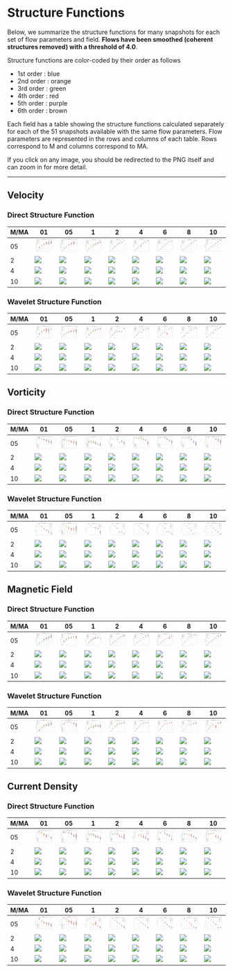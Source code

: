 # Structure Functions

Below, we summarize the structure functions for many snapshots for each set of flow parameters and field.
**Flows have been smoothed (coherent structures removed) with a threshold of 4.0**.

Structure functions are color-coded by their order as follows

  * 1st order : blue
  * 2nd order : orange
  * 3rd order : green
  * 4th order : red
  * 5th order : purple
  * 6th order : brown

Each field has a table showing the structure functions calculated separately for each of the 51 snapshots available with the same flow parameters.
Flow parameters are represented in the rows and columns of each table.
Rows correspond to M and columns correspond to MA.

If you click on any image, you should be redirected to the PNG itself and can zoom in for more detail.

---

## Velocity

### Direct Structure Function

|M/MA| 01 | 05 | 1 | 2 | 4 | 6 | 8 | 10 |
|----|----|----|---|---|---|---|---|----|
| 05 |<img src="M05MA01/w4t-plot-structure-function-ansatz-violin-016_M05MA01_avrg_vel_dsf_denoise-04d00-smooth.png">|<img src="M05MA05/w4t-plot-structure-function-ansatz-violin-016_M05MA05_avrg_vel_dsf_denoise-04d00-smooth.png">|<img src="M05MA1/w4t-plot-structure-function-ansatz-violin-016_M05MA1_avrg_vel_dsf_denoise-04d00-smooth.png">|<img src="M05MA2/w4t-plot-structure-function-ansatz-violin-016_M05MA2_avrg_vel_dsf_denoise-04d00-smooth.png">|<img src="M05MA4/w4t-plot-structure-function-ansatz-violin-016_M05MA4_avrg_vel_dsf_denoise-04d00-smooth.png">|<img src="M05MA6/w4t-plot-structure-function-ansatz-violin-016_M05MA6_avrg_vel_dsf_denoise-04d00-smooth.png">|<img src="M05MA8/w4t-plot-structure-function-ansatz-violin-016_M05MA8_avrg_vel_dsf_denoise-04d00-smooth.png">|<img src="M05MA10/w4t-plot-structure-function-ansatz-violin-016_M05MA10_avrg_vel_dsf_denoise-04d00-smooth.png">|
| 2  |<img src="M2MA01/w4t-plot-structure-function-ansatz-violin-016_M2MA01_avrg_vel_dsf_denoise-04d00-smooth.png">|<img src="M2MA05/w4t-plot-structure-function-ansatz-violin-016_M2MA05_avrg_vel_dsf_denoise-04d00-smooth.png">|<img src="M2MA1/w4t-plot-structure-function-ansatz-violin-016_M2MA1_avrg_vel_dsf_denoise-04d00-smooth.png">|<img src="M2MA2/w4t-plot-structure-function-ansatz-violin-016_M2MA2_avrg_vel_dsf_denoise-04d00-smooth.png">|<img src="M2MA4/w4t-plot-structure-function-ansatz-violin-016_M2MA4_avrg_vel_dsf_denoise-04d00-smooth.png">|<img src="M2MA6/w4t-plot-structure-function-ansatz-violin-016_M2MA6_avrg_vel_dsf_denoise-04d00-smooth.png">|<img src="M2MA8/w4t-plot-structure-function-ansatz-violin-016_M2MA8_avrg_vel_dsf_denoise-04d00-smooth.png">|<img src="M2MA10/w4t-plot-structure-function-ansatz-violin-016_M2MA10_avrg_vel_dsf_denoise-04d00-smooth.png">|
| 4  |<img src="M4MA01/w4t-plot-structure-function-ansatz-violin-016_M4MA01_avrg_vel_dsf_denoise-04d00-smooth.png">|<img src="M4MA05/w4t-plot-structure-function-ansatz-violin-016_M4MA05_avrg_vel_dsf_denoise-04d00-smooth.png">|<img src="M4MA1/w4t-plot-structure-function-ansatz-violin-016_M4MA1_avrg_vel_dsf_denoise-04d00-smooth.png">|<img src="M4MA2/w4t-plot-structure-function-ansatz-violin-016_M4MA2_avrg_vel_dsf_denoise-04d00-smooth.png">|<img src="M4MA4/w4t-plot-structure-function-ansatz-violin-016_M4MA4_avrg_vel_dsf_denoise-04d00-smooth.png">|<img src="M4MA6/w4t-plot-structure-function-ansatz-violin-016_M4MA6_avrg_vel_dsf_denoise-04d00-smooth.png">|<img src="M4MA8/w4t-plot-structure-function-ansatz-violin-016_M4MA8_avrg_vel_dsf_denoise-04d00-smooth.png">|<img src="M4MA10/w4t-plot-structure-function-ansatz-violin-016_M4MA10_avrg_vel_dsf_denoise-04d00-smooth.png">|
| 10 |<img src="M10MA01/w4t-plot-structure-function-ansatz-violin-016_M10MA01_avrg_vel_dsf_denoise-04d00-smooth.png">|<img src="M10MA05/w4t-plot-structure-function-ansatz-violin-016_M10MA05_avrg_vel_dsf_denoise-04d00-smooth.png">|<img src="M10MA1/w4t-plot-structure-function-ansatz-violin-016_M10MA1_avrg_vel_dsf_denoise-04d00-smooth.png">|<img src="M10MA2/w4t-plot-structure-function-ansatz-violin-016_M10MA2_avrg_vel_dsf_denoise-04d00-smooth.png">|<img src="M10MA4/w4t-plot-structure-function-ansatz-violin-016_M10MA4_avrg_vel_dsf_denoise-04d00-smooth.png">|<img src="M10MA6/w4t-plot-structure-function-ansatz-violin-016_M10MA6_avrg_vel_dsf_denoise-04d00-smooth.png">|<img src="M10MA8/w4t-plot-structure-function-ansatz-violin-016_M10MA8_avrg_vel_dsf_denoise-04d00-smooth.png">|<img src="M10MA10/w4t-plot-structure-function-ansatz-violin-016_M10MA10_avrg_vel_dsf_denoise-04d00-smooth.png">|

### Wavelet Structure Function

|M/MA| 01 | 05 | 1 | 2 | 4 | 6 | 8 | 10 |
|----|----|----|---|---|---|---|---|----|
| 05 |<img src="M05MA01/w4t-plot-structure-function-ansatz-violin-016_M05MA01_avrg_vel_wsf_denoise-04d00-smooth.png">|<img src="M05MA05/w4t-plot-structure-function-ansatz-violin-016_M05MA05_avrg_vel_wsf_denoise-04d00-smooth.png">|<img src="M05MA1/w4t-plot-structure-function-ansatz-violin-016_M05MA1_avrg_vel_wsf_denoise-04d00-smooth.png">|<img src="M05MA2/w4t-plot-structure-function-ansatz-violin-016_M05MA2_avrg_vel_wsf_denoise-04d00-smooth.png">|<img src="M05MA4/w4t-plot-structure-function-ansatz-violin-016_M05MA4_avrg_vel_wsf_denoise-04d00-smooth.png">|<img src="M05MA6/w4t-plot-structure-function-ansatz-violin-016_M05MA6_avrg_vel_wsf_denoise-04d00-smooth.png">|<img src="M05MA8/w4t-plot-structure-function-ansatz-violin-016_M05MA8_avrg_vel_wsf_denoise-04d00-smooth.png">|<img src="M05MA10/w4t-plot-structure-function-ansatz-violin-016_M05MA10_avrg_vel_wsf_denoise-04d00-smooth.png">|
| 2  |<img src="M2MA01/w4t-plot-structure-function-ansatz-violin-016_M2MA01_avrg_vel_wsf_denoise-04d00-smooth.png">|<img src="M2MA05/w4t-plot-structure-function-ansatz-violin-016_M2MA05_avrg_vel_wsf_denoise-04d00-smooth.png">|<img src="M2MA1/w4t-plot-structure-function-ansatz-violin-016_M2MA1_avrg_vel_wsf_denoise-04d00-smooth.png">|<img src="M2MA2/w4t-plot-structure-function-ansatz-violin-016_M2MA2_avrg_vel_wsf_denoise-04d00-smooth.png">|<img src="M2MA4/w4t-plot-structure-function-ansatz-violin-016_M2MA4_avrg_vel_wsf_denoise-04d00-smooth.png">|<img src="M2MA6/w4t-plot-structure-function-ansatz-violin-016_M2MA6_avrg_vel_wsf_denoise-04d00-smooth.png">|<img src="M2MA8/w4t-plot-structure-function-ansatz-violin-016_M2MA8_avrg_vel_wsf_denoise-04d00-smooth.png">|<img src="M2MA10/w4t-plot-structure-function-ansatz-violin-016_M2MA10_avrg_vel_wsf_denoise-04d00-smooth.png">|
| 4  |<img src="M4MA01/w4t-plot-structure-function-ansatz-violin-016_M4MA01_avrg_vel_wsf_denoise-04d00-smooth.png">|<img src="M4MA05/w4t-plot-structure-function-ansatz-violin-016_M4MA05_avrg_vel_wsf_denoise-04d00-smooth.png">|<img src="M4MA1/w4t-plot-structure-function-ansatz-violin-016_M4MA1_avrg_vel_wsf_denoise-04d00-smooth.png">|<img src="M4MA2/w4t-plot-structure-function-ansatz-violin-016_M4MA2_avrg_vel_wsf_denoise-04d00-smooth.png">|<img src="M4MA4/w4t-plot-structure-function-ansatz-violin-016_M4MA4_avrg_vel_wsf_denoise-04d00-smooth.png">|<img src="M4MA6/w4t-plot-structure-function-ansatz-violin-016_M4MA6_avrg_vel_wsf_denoise-04d00-smooth.png">|<img src="M4MA8/w4t-plot-structure-function-ansatz-violin-016_M4MA8_avrg_vel_wsf_denoise-04d00-smooth.png">|<img src="M4MA10/w4t-plot-structure-function-ansatz-violin-016_M4MA10_avrg_vel_wsf_denoise-04d00-smooth.png">|
| 10 |<img src="M10MA01/w4t-plot-structure-function-ansatz-violin-016_M10MA01_avrg_vel_wsf_denoise-04d00-smooth.png">|<img src="M10MA05/w4t-plot-structure-function-ansatz-violin-016_M10MA05_avrg_vel_wsf_denoise-04d00-smooth.png">|<img src="M10MA1/w4t-plot-structure-function-ansatz-violin-016_M10MA1_avrg_vel_wsf_denoise-04d00-smooth.png">|<img src="M10MA2/w4t-plot-structure-function-ansatz-violin-016_M10MA2_avrg_vel_wsf_denoise-04d00-smooth.png">|<img src="M10MA4/w4t-plot-structure-function-ansatz-violin-016_M10MA4_avrg_vel_wsf_denoise-04d00-smooth.png">|<img src="M10MA6/w4t-plot-structure-function-ansatz-violin-016_M10MA6_avrg_vel_wsf_denoise-04d00-smooth.png">|<img src="M10MA8/w4t-plot-structure-function-ansatz-violin-016_M10MA8_avrg_vel_wsf_denoise-04d00-smooth.png">|<img src="M10MA10/w4t-plot-structure-function-ansatz-violin-016_M10MA10_avrg_vel_wsf_denoise-04d00-smooth.png">|

## Vorticity

### Direct Structure Function

|M/MA| 01 | 05 | 1 | 2 | 4 | 6 | 8 | 10 |
|----|----|----|---|---|---|---|---|----|
| 05 |<img src="M05MA01/w4t-plot-structure-function-ansatz-violin-016_M05MA01_avrg_vort_dsf_denoise-04d00-smooth.png">|<img src="M05MA05/w4t-plot-structure-function-ansatz-violin-016_M05MA05_avrg_vort_dsf_denoise-04d00-smooth.png">|<img src="M05MA1/w4t-plot-structure-function-ansatz-violin-016_M05MA1_avrg_vort_dsf_denoise-04d00-smooth.png">|<img src="M05MA2/w4t-plot-structure-function-ansatz-violin-016_M05MA2_avrg_vort_dsf_denoise-04d00-smooth.png">|<img src="M05MA4/w4t-plot-structure-function-ansatz-violin-016_M05MA4_avrg_vort_dsf_denoise-04d00-smooth.png">|<img src="M05MA6/w4t-plot-structure-function-ansatz-violin-016_M05MA6_avrg_vort_dsf_denoise-04d00-smooth.png">|<img src="M05MA8/w4t-plot-structure-function-ansatz-violin-016_M05MA8_avrg_vort_dsf_denoise-04d00-smooth.png">|<img src="M05MA10/w4t-plot-structure-function-ansatz-violin-016_M05MA10_avrg_vort_dsf_denoise-04d00-smooth.png">|
| 2  |<img src="M2MA01/w4t-plot-structure-function-ansatz-violin-016_M2MA01_avrg_vort_dsf_denoise-04d00-smooth.png">|<img src="M2MA05/w4t-plot-structure-function-ansatz-violin-016_M2MA05_avrg_vort_dsf_denoise-04d00-smooth.png">|<img src="M2MA1/w4t-plot-structure-function-ansatz-violin-016_M2MA1_avrg_vort_dsf_denoise-04d00-smooth.png">|<img src="M2MA2/w4t-plot-structure-function-ansatz-violin-016_M2MA2_avrg_vort_dsf_denoise-04d00-smooth.png">|<img src="M2MA4/w4t-plot-structure-function-ansatz-violin-016_M2MA4_avrg_vort_dsf_denoise-04d00-smooth.png">|<img src="M2MA6/w4t-plot-structure-function-ansatz-violin-016_M2MA6_avrg_vort_dsf_denoise-04d00-smooth.png">|<img src="M2MA8/w4t-plot-structure-function-ansatz-violin-016_M2MA8_avrg_vort_dsf_denoise-04d00-smooth.png">|<img src="M2MA10/w4t-plot-structure-function-ansatz-violin-016_M2MA10_avrg_vort_dsf_denoise-04d00-smooth.png">|
| 4  |<img src="M4MA01/w4t-plot-structure-function-ansatz-violin-016_M4MA01_avrg_vort_dsf_denoise-04d00-smooth.png">|<img src="M4MA05/w4t-plot-structure-function-ansatz-violin-016_M4MA05_avrg_vort_dsf_denoise-04d00-smooth.png">|<img src="M4MA1/w4t-plot-structure-function-ansatz-violin-016_M4MA1_avrg_vort_dsf_denoise-04d00-smooth.png">|<img src="M4MA2/w4t-plot-structure-function-ansatz-violin-016_M4MA2_avrg_vort_dsf_denoise-04d00-smooth.png">|<img src="M4MA4/w4t-plot-structure-function-ansatz-violin-016_M4MA4_avrg_vort_dsf_denoise-04d00-smooth.png">|<img src="M4MA6/w4t-plot-structure-function-ansatz-violin-016_M4MA6_avrg_vort_dsf_denoise-04d00-smooth.png">|<img src="M4MA8/w4t-plot-structure-function-ansatz-violin-016_M4MA8_avrg_vort_dsf_denoise-04d00-smooth.png">|<img src="M4MA10/w4t-plot-structure-function-ansatz-violin-016_M4MA10_avrg_vort_dsf_denoise-04d00-smooth.png">|
| 10 |<img src="M10MA01/w4t-plot-structure-function-ansatz-violin-016_M10MA01_avrg_vort_dsf_denoise-04d00-smooth.png">|<img src="M10MA05/w4t-plot-structure-function-ansatz-violin-016_M10MA05_avrg_vort_dsf_denoise-04d00-smooth.png">|<img src="M10MA1/w4t-plot-structure-function-ansatz-violin-016_M10MA1_avrg_vort_dsf_denoise-04d00-smooth.png">|<img src="M10MA2/w4t-plot-structure-function-ansatz-violin-016_M10MA2_avrg_vort_dsf_denoise-04d00-smooth.png">|<img src="M10MA4/w4t-plot-structure-function-ansatz-violin-016_M10MA4_avrg_vort_dsf_denoise-04d00-smooth.png">|<img src="M10MA6/w4t-plot-structure-function-ansatz-violin-016_M10MA6_avrg_vort_dsf_denoise-04d00-smooth.png">|<img src="M10MA8/w4t-plot-structure-function-ansatz-violin-016_M10MA8_avrg_vort_dsf_denoise-04d00-smooth.png">|<img src="M10MA10/w4t-plot-structure-function-ansatz-violin-016_M10MA10_avrg_vort_dsf_denoise-04d00-smooth.png">|

### Wavelet Structure Function

|M/MA| 01 | 05 | 1 | 2 | 4 | 6 | 8 | 10 |
|----|----|----|---|---|---|---|---|----|
| 05 |<img src="M05MA01/w4t-plot-structure-function-ansatz-violin-016_M05MA01_avrg_vort_wsf_denoise-04d00-smooth.png">|<img src="M05MA05/w4t-plot-structure-function-ansatz-violin-016_M05MA05_avrg_vort_wsf_denoise-04d00-smooth.png">|<img src="M05MA1/w4t-plot-structure-function-ansatz-violin-016_M05MA1_avrg_vort_wsf_denoise-04d00-smooth.png">|<img src="M05MA2/w4t-plot-structure-function-ansatz-violin-016_M05MA2_avrg_vort_wsf_denoise-04d00-smooth.png">|<img src="M05MA4/w4t-plot-structure-function-ansatz-violin-016_M05MA4_avrg_vort_wsf_denoise-04d00-smooth.png">|<img src="M05MA6/w4t-plot-structure-function-ansatz-violin-016_M05MA6_avrg_vort_wsf_denoise-04d00-smooth.png">|<img src="M05MA8/w4t-plot-structure-function-ansatz-violin-016_M05MA8_avrg_vort_wsf_denoise-04d00-smooth.png">|<img src="M05MA10/w4t-plot-structure-function-ansatz-violin-016_M05MA10_avrg_vort_wsf_denoise-04d00-smooth.png">|
| 2  |<img src="M2MA01/w4t-plot-structure-function-ansatz-violin-016_M2MA01_avrg_vort_wsf_denoise-04d00-smooth.png">|<img src="M2MA05/w4t-plot-structure-function-ansatz-violin-016_M2MA05_avrg_vort_wsf_denoise-04d00-smooth.png">|<img src="M2MA1/w4t-plot-structure-function-ansatz-violin-016_M2MA1_avrg_vort_wsf_denoise-04d00-smooth.png">|<img src="M2MA2/w4t-plot-structure-function-ansatz-violin-016_M2MA2_avrg_vort_wsf_denoise-04d00-smooth.png">|<img src="M2MA4/w4t-plot-structure-function-ansatz-violin-016_M2MA4_avrg_vort_wsf_denoise-04d00-smooth.png">|<img src="M2MA6/w4t-plot-structure-function-ansatz-violin-016_M2MA6_avrg_vort_wsf_denoise-04d00-smooth.png">|<img src="M2MA8/w4t-plot-structure-function-ansatz-violin-016_M2MA8_avrg_vort_wsf_denoise-04d00-smooth.png">|<img src="M2MA10/w4t-plot-structure-function-ansatz-violin-016_M2MA10_avrg_vort_wsf_denoise-04d00-smooth.png">|
| 4  |<img src="M4MA01/w4t-plot-structure-function-ansatz-violin-016_M4MA01_avrg_vort_wsf_denoise-04d00-smooth.png">|<img src="M4MA05/w4t-plot-structure-function-ansatz-violin-016_M4MA05_avrg_vort_wsf_denoise-04d00-smooth.png">|<img src="M4MA1/w4t-plot-structure-function-ansatz-violin-016_M4MA1_avrg_vort_wsf_denoise-04d00-smooth.png">|<img src="M4MA2/w4t-plot-structure-function-ansatz-violin-016_M4MA2_avrg_vort_wsf_denoise-04d00-smooth.png">|<img src="M4MA4/w4t-plot-structure-function-ansatz-violin-016_M4MA4_avrg_vort_wsf_denoise-04d00-smooth.png">|<img src="M4MA6/w4t-plot-structure-function-ansatz-violin-016_M4MA6_avrg_vort_wsf_denoise-04d00-smooth.png">|<img src="M4MA8/w4t-plot-structure-function-ansatz-violin-016_M4MA8_avrg_vort_wsf_denoise-04d00-smooth.png">|<img src="M4MA10/w4t-plot-structure-function-ansatz-violin-016_M4MA10_avrg_vort_wsf_denoise-04d00-smooth.png">|
| 10 |<img src="M10MA01/w4t-plot-structure-function-ansatz-violin-016_M10MA01_avrg_vort_wsf_denoise-04d00-smooth.png">|<img src="M10MA05/w4t-plot-structure-function-ansatz-violin-016_M10MA05_avrg_vort_wsf_denoise-04d00-smooth.png">|<img src="M10MA1/w4t-plot-structure-function-ansatz-violin-016_M10MA1_avrg_vort_wsf_denoise-04d00-smooth.png">|<img src="M10MA2/w4t-plot-structure-function-ansatz-violin-016_M10MA2_avrg_vort_wsf_denoise-04d00-smooth.png">|<img src="M10MA4/w4t-plot-structure-function-ansatz-violin-016_M10MA4_avrg_vort_wsf_denoise-04d00-smooth.png">|<img src="M10MA6/w4t-plot-structure-function-ansatz-violin-016_M10MA6_avrg_vort_wsf_denoise-04d00-smooth.png">|<img src="M10MA8/w4t-plot-structure-function-ansatz-violin-016_M10MA8_avrg_vort_wsf_denoise-04d00-smooth.png">|<img src="M10MA10/w4t-plot-structure-function-ansatz-violin-016_M10MA10_avrg_vort_wsf_denoise-04d00-smooth.png">|

## Magnetic Field

### Direct Structure Function

|M/MA| 01 | 05 | 1 | 2 | 4 | 6 | 8 | 10 |
|----|----|----|---|---|---|---|---|----|
| 05 |<img src="M05MA01/w4t-plot-structure-function-ansatz-violin-016_M05MA01_avrg_mag_dsf_denoise-04d00-smooth.png">|<img src="M05MA05/w4t-plot-structure-function-ansatz-violin-016_M05MA05_avrg_mag_dsf_denoise-04d00-smooth.png">|<img src="M05MA1/w4t-plot-structure-function-ansatz-violin-016_M05MA1_avrg_mag_dsf_denoise-04d00-smooth.png">|<img src="M05MA2/w4t-plot-structure-function-ansatz-violin-016_M05MA2_avrg_mag_dsf_denoise-04d00-smooth.png">|<img src="M05MA4/w4t-plot-structure-function-ansatz-violin-016_M05MA4_avrg_mag_dsf_denoise-04d00-smooth.png">|<img src="M05MA6/w4t-plot-structure-function-ansatz-violin-016_M05MA6_avrg_mag_dsf_denoise-04d00-smooth.png">|<img src="M05MA8/w4t-plot-structure-function-ansatz-violin-016_M05MA8_avrg_mag_dsf_denoise-04d00-smooth.png">|<img src="M05MA10/w4t-plot-structure-function-ansatz-violin-016_M05MA10_avrg_mag_dsf_denoise-04d00-smooth.png">|
| 2  |<img src="M2MA01/w4t-plot-structure-function-ansatz-violin-016_M2MA01_avrg_mag_dsf_denoise-04d00-smooth.png">|<img src="M2MA05/w4t-plot-structure-function-ansatz-violin-016_M2MA05_avrg_mag_dsf_denoise-04d00-smooth.png">|<img src="M2MA1/w4t-plot-structure-function-ansatz-violin-016_M2MA1_avrg_mag_dsf_denoise-04d00-smooth.png">|<img src="M2MA2/w4t-plot-structure-function-ansatz-violin-016_M2MA2_avrg_mag_dsf_denoise-04d00-smooth.png">|<img src="M2MA4/w4t-plot-structure-function-ansatz-violin-016_M2MA4_avrg_mag_dsf_denoise-04d00-smooth.png">|<img src="M2MA6/w4t-plot-structure-function-ansatz-violin-016_M2MA6_avrg_mag_dsf_denoise-04d00-smooth.png">|<img src="M2MA8/w4t-plot-structure-function-ansatz-violin-016_M2MA8_avrg_mag_dsf_denoise-04d00-smooth.png">|<img src="M2MA10/w4t-plot-structure-function-ansatz-violin-016_M2MA10_avrg_mag_dsf_denoise-04d00-smooth.png">|
| 4  |<img src="M4MA01/w4t-plot-structure-function-ansatz-violin-016_M4MA01_avrg_mag_dsf_denoise-04d00-smooth.png">|<img src="M4MA05/w4t-plot-structure-function-ansatz-violin-016_M4MA05_avrg_mag_dsf_denoise-04d00-smooth.png">|<img src="M4MA1/w4t-plot-structure-function-ansatz-violin-016_M4MA1_avrg_mag_dsf_denoise-04d00-smooth.png">|<img src="M4MA2/w4t-plot-structure-function-ansatz-violin-016_M4MA2_avrg_mag_dsf_denoise-04d00-smooth.png">|<img src="M4MA4/w4t-plot-structure-function-ansatz-violin-016_M4MA4_avrg_mag_dsf_denoise-04d00-smooth.png">|<img src="M4MA6/w4t-plot-structure-function-ansatz-violin-016_M4MA6_avrg_mag_dsf_denoise-04d00-smooth.png">|<img src="M4MA8/w4t-plot-structure-function-ansatz-violin-016_M4MA8_avrg_mag_dsf_denoise-04d00-smooth.png">|<img src="M4MA10/w4t-plot-structure-function-ansatz-violin-016_M4MA10_avrg_mag_dsf_denoise-04d00-smooth.png">|
| 10 |<img src="M10MA01/w4t-plot-structure-function-ansatz-violin-016_M10MA01_avrg_mag_dsf_denoise-04d00-smooth.png">|<img src="M10MA05/w4t-plot-structure-function-ansatz-violin-016_M10MA05_avrg_mag_dsf_denoise-04d00-smooth.png">|<img src="M10MA1/w4t-plot-structure-function-ansatz-violin-016_M10MA1_avrg_mag_dsf_denoise-04d00-smooth.png">|<img src="M10MA2/w4t-plot-structure-function-ansatz-violin-016_M10MA2_avrg_mag_dsf_denoise-04d00-smooth.png">|<img src="M10MA4/w4t-plot-structure-function-ansatz-violin-016_M10MA4_avrg_mag_dsf_denoise-04d00-smooth.png">|<img src="M10MA6/w4t-plot-structure-function-ansatz-violin-016_M10MA6_avrg_mag_dsf_denoise-04d00-smooth.png">|<img src="M10MA8/w4t-plot-structure-function-ansatz-violin-016_M10MA8_avrg_mag_dsf_denoise-04d00-smooth.png">|<img src="M10MA10/w4t-plot-structure-function-ansatz-violin-016_M10MA10_avrg_mag_dsf_denoise-04d00-smooth.png">|

### Wavelet Structure Function

|M/MA| 01 | 05 | 1 | 2 | 4 | 6 | 8 | 10 |
|----|----|----|---|---|---|---|---|----|
| 05 |<img src="M05MA01/w4t-plot-structure-function-ansatz-violin-016_M05MA01_avrg_mag_wsf_denoise-04d00-smooth.png">|<img src="M05MA05/w4t-plot-structure-function-ansatz-violin-016_M05MA05_avrg_mag_wsf_denoise-04d00-smooth.png">|<img src="M05MA1/w4t-plot-structure-function-ansatz-violin-016_M05MA1_avrg_mag_wsf_denoise-04d00-smooth.png">|<img src="M05MA2/w4t-plot-structure-function-ansatz-violin-016_M05MA2_avrg_mag_wsf_denoise-04d00-smooth.png">|<img src="M05MA4/w4t-plot-structure-function-ansatz-violin-016_M05MA4_avrg_mag_wsf_denoise-04d00-smooth.png">|<img src="M05MA6/w4t-plot-structure-function-ansatz-violin-016_M05MA6_avrg_mag_wsf_denoise-04d00-smooth.png">|<img src="M05MA8/w4t-plot-structure-function-ansatz-violin-016_M05MA8_avrg_mag_wsf_denoise-04d00-smooth.png">|<img src="M05MA10/w4t-plot-structure-function-ansatz-violin-016_M05MA10_avrg_mag_wsf_denoise-04d00-smooth.png">|
| 2  |<img src="M2MA01/w4t-plot-structure-function-ansatz-violin-016_M2MA01_avrg_mag_wsf_denoise-04d00-smooth.png">|<img src="M2MA05/w4t-plot-structure-function-ansatz-violin-016_M2MA05_avrg_mag_wsf_denoise-04d00-smooth.png">|<img src="M2MA1/w4t-plot-structure-function-ansatz-violin-016_M2MA1_avrg_mag_wsf_denoise-04d00-smooth.png">|<img src="M2MA2/w4t-plot-structure-function-ansatz-violin-016_M2MA2_avrg_mag_wsf_denoise-04d00-smooth.png">|<img src="M2MA4/w4t-plot-structure-function-ansatz-violin-016_M2MA4_avrg_mag_wsf_denoise-04d00-smooth.png">|<img src="M2MA6/w4t-plot-structure-function-ansatz-violin-016_M2MA6_avrg_mag_wsf_denoise-04d00-smooth.png">|<img src="M2MA8/w4t-plot-structure-function-ansatz-violin-016_M2MA8_avrg_mag_wsf_denoise-04d00-smooth.png">|<img src="M2MA10/w4t-plot-structure-function-ansatz-violin-016_M2MA10_avrg_mag_wsf_denoise-04d00-smooth.png">|
| 4  |<img src="M4MA01/w4t-plot-structure-function-ansatz-violin-016_M4MA01_avrg_mag_wsf_denoise-04d00-smooth.png">|<img src="M4MA05/w4t-plot-structure-function-ansatz-violin-016_M4MA05_avrg_mag_wsf_denoise-04d00-smooth.png">|<img src="M4MA1/w4t-plot-structure-function-ansatz-violin-016_M4MA1_avrg_mag_wsf_denoise-04d00-smooth.png">|<img src="M4MA2/w4t-plot-structure-function-ansatz-violin-016_M4MA2_avrg_mag_wsf_denoise-04d00-smooth.png">|<img src="M4MA4/w4t-plot-structure-function-ansatz-violin-016_M4MA4_avrg_mag_wsf_denoise-04d00-smooth.png">|<img src="M4MA6/w4t-plot-structure-function-ansatz-violin-016_M4MA6_avrg_mag_wsf_denoise-04d00-smooth.png">|<img src="M4MA8/w4t-plot-structure-function-ansatz-violin-016_M4MA8_avrg_mag_wsf_denoise-04d00-smooth.png">|<img src="M4MA10/w4t-plot-structure-function-ansatz-violin-016_M4MA10_avrg_mag_wsf_denoise-04d00-smooth.png">|
| 10 |<img src="M10MA01/w4t-plot-structure-function-ansatz-violin-016_M10MA01_avrg_mag_wsf_denoise-04d00-smooth.png">|<img src="M10MA05/w4t-plot-structure-function-ansatz-violin-016_M10MA05_avrg_mag_wsf_denoise-04d00-smooth.png">|<img src="M10MA1/w4t-plot-structure-function-ansatz-violin-016_M10MA1_avrg_mag_wsf_denoise-04d00-smooth.png">|<img src="M10MA2/w4t-plot-structure-function-ansatz-violin-016_M10MA2_avrg_mag_wsf_denoise-04d00-smooth.png">|<img src="M10MA4/w4t-plot-structure-function-ansatz-violin-016_M10MA4_avrg_mag_wsf_denoise-04d00-smooth.png">|<img src="M10MA6/w4t-plot-structure-function-ansatz-violin-016_M10MA6_avrg_mag_wsf_denoise-04d00-smooth.png">|<img src="M10MA8/w4t-plot-structure-function-ansatz-violin-016_M10MA8_avrg_mag_wsf_denoise-04d00-smooth.png">|<img src="M10MA10/w4t-plot-structure-function-ansatz-violin-016_M10MA10_avrg_mag_wsf_denoise-04d00-smooth.png">|

## Current Density

### Direct Structure Function

|M/MA| 01 | 05 | 1 | 2 | 4 | 6 | 8 | 10 |
|----|----|----|---|---|---|---|---|----|
| 05 |<img src="M05MA01/w4t-plot-structure-function-ansatz-violin-016_M05MA01_avrg_curr_dsf_denoise-04d00-smooth.png">|<img src="M05MA05/w4t-plot-structure-function-ansatz-violin-016_M05MA05_avrg_curr_dsf_denoise-04d00-smooth.png">|<img src="M05MA1/w4t-plot-structure-function-ansatz-violin-016_M05MA1_avrg_curr_dsf_denoise-04d00-smooth.png">|<img src="M05MA2/w4t-plot-structure-function-ansatz-violin-016_M05MA2_avrg_curr_dsf_denoise-04d00-smooth.png">|<img src="M05MA4/w4t-plot-structure-function-ansatz-violin-016_M05MA4_avrg_curr_dsf_denoise-04d00-smooth.png">|<img src="M05MA6/w4t-plot-structure-function-ansatz-violin-016_M05MA6_avrg_curr_dsf_denoise-04d00-smooth.png">|<img src="M05MA8/w4t-plot-structure-function-ansatz-violin-016_M05MA8_avrg_curr_dsf_denoise-04d00-smooth.png">|<img src="M05MA10/w4t-plot-structure-function-ansatz-violin-016_M05MA10_avrg_curr_dsf_denoise-04d00-smooth.png">|
| 2  |<img src="M2MA01/w4t-plot-structure-function-ansatz-violin-016_M2MA01_avrg_curr_dsf_denoise-04d00-smooth.png">|<img src="M2MA05/w4t-plot-structure-function-ansatz-violin-016_M2MA05_avrg_curr_dsf_denoise-04d00-smooth.png">|<img src="M2MA1/w4t-plot-structure-function-ansatz-violin-016_M2MA1_avrg_curr_dsf_denoise-04d00-smooth.png">|<img src="M2MA2/w4t-plot-structure-function-ansatz-violin-016_M2MA2_avrg_curr_dsf_denoise-04d00-smooth.png">|<img src="M2MA4/w4t-plot-structure-function-ansatz-violin-016_M2MA4_avrg_curr_dsf_denoise-04d00-smooth.png">|<img src="M2MA6/w4t-plot-structure-function-ansatz-violin-016_M2MA6_avrg_curr_dsf_denoise-04d00-smooth.png">|<img src="M2MA8/w4t-plot-structure-function-ansatz-violin-016_M2MA8_avrg_curr_dsf_denoise-04d00-smooth.png">|<img src="M2MA10/w4t-plot-structure-function-ansatz-violin-016_M2MA10_avrg_curr_dsf_denoise-04d00-smooth.png">|
| 4  |<img src="M4MA01/w4t-plot-structure-function-ansatz-violin-016_M4MA01_avrg_curr_dsf_denoise-04d00-smooth.png">|<img src="M4MA05/w4t-plot-structure-function-ansatz-violin-016_M4MA05_avrg_curr_dsf_denoise-04d00-smooth.png">|<img src="M4MA1/w4t-plot-structure-function-ansatz-violin-016_M4MA1_avrg_curr_dsf_denoise-04d00-smooth.png">|<img src="M4MA2/w4t-plot-structure-function-ansatz-violin-016_M4MA2_avrg_curr_dsf_denoise-04d00-smooth.png">|<img src="M4MA4/w4t-plot-structure-function-ansatz-violin-016_M4MA4_avrg_curr_dsf_denoise-04d00-smooth.png">|<img src="M4MA6/w4t-plot-structure-function-ansatz-violin-016_M4MA6_avrg_curr_dsf_denoise-04d00-smooth.png">|<img src="M4MA8/w4t-plot-structure-function-ansatz-violin-016_M4MA8_avrg_curr_dsf_denoise-04d00-smooth.png">|<img src="M4MA10/w4t-plot-structure-function-ansatz-violin-016_M4MA10_avrg_curr_dsf_denoise-04d00-smooth.png">|
| 10 |<img src="M10MA01/w4t-plot-structure-function-ansatz-violin-016_M10MA01_avrg_curr_dsf_denoise-04d00-smooth.png">|<img src="M10MA05/w4t-plot-structure-function-ansatz-violin-016_M10MA05_avrg_curr_dsf_denoise-04d00-smooth.png">|<img src="M10MA1/w4t-plot-structure-function-ansatz-violin-016_M10MA1_avrg_curr_dsf_denoise-04d00-smooth.png">|<img src="M10MA2/w4t-plot-structure-function-ansatz-violin-016_M10MA2_avrg_curr_dsf_denoise-04d00-smooth.png">|<img src="M10MA4/w4t-plot-structure-function-ansatz-violin-016_M10MA4_avrg_curr_dsf_denoise-04d00-smooth.png">|<img src="M10MA6/w4t-plot-structure-function-ansatz-violin-016_M10MA6_avrg_curr_dsf_denoise-04d00-smooth.png">|<img src="M10MA8/w4t-plot-structure-function-ansatz-violin-016_M10MA8_avrg_curr_dsf_denoise-04d00-smooth.png">|<img src="M10MA10/w4t-plot-structure-function-ansatz-violin-016_M10MA10_avrg_curr_dsf_denoise-04d00-smooth.png">|

### Wavelet Structure Function

|M/MA| 01 | 05 | 1 | 2 | 4 | 6 | 8 | 10 |
|----|----|----|---|---|---|---|---|----|
| 05 |<img src="M05MA01/w4t-plot-structure-function-ansatz-violin-016_M05MA01_avrg_curr_wsf_denoise-04d00-smooth.png">|<img src="M05MA05/w4t-plot-structure-function-ansatz-violin-016_M05MA05_avrg_curr_wsf_denoise-04d00-smooth.png">|<img src="M05MA1/w4t-plot-structure-function-ansatz-violin-016_M05MA1_avrg_curr_wsf_denoise-04d00-smooth.png">|<img src="M05MA2/w4t-plot-structure-function-ansatz-violin-016_M05MA2_avrg_curr_wsf_denoise-04d00-smooth.png">|<img src="M05MA4/w4t-plot-structure-function-ansatz-violin-016_M05MA4_avrg_curr_wsf_denoise-04d00-smooth.png">|<img src="M05MA6/w4t-plot-structure-function-ansatz-violin-016_M05MA6_avrg_curr_wsf_denoise-04d00-smooth.png">|<img src="M05MA8/w4t-plot-structure-function-ansatz-violin-016_M05MA8_avrg_curr_wsf_denoise-04d00-smooth.png">|<img src="M05MA10/w4t-plot-structure-function-ansatz-violin-016_M05MA10_avrg_curr_wsf_denoise-04d00-smooth.png">|
| 2  |<img src="M2MA01/w4t-plot-structure-function-ansatz-violin-016_M2MA01_avrg_curr_wsf_denoise-04d00-smooth.png">|<img src="M2MA05/w4t-plot-structure-function-ansatz-violin-016_M2MA05_avrg_curr_wsf_denoise-04d00-smooth.png">|<img src="M2MA1/w4t-plot-structure-function-ansatz-violin-016_M2MA1_avrg_curr_wsf_denoise-04d00-smooth.png">|<img src="M2MA2/w4t-plot-structure-function-ansatz-violin-016_M2MA2_avrg_curr_wsf_denoise-04d00-smooth.png">|<img src="M2MA4/w4t-plot-structure-function-ansatz-violin-016_M2MA4_avrg_curr_wsf_denoise-04d00-smooth.png">|<img src="M2MA6/w4t-plot-structure-function-ansatz-violin-016_M2MA6_avrg_curr_wsf_denoise-04d00-smooth.png">|<img src="M2MA8/w4t-plot-structure-function-ansatz-violin-016_M2MA8_avrg_curr_wsf_denoise-04d00-smooth.png">|<img src="M2MA10/w4t-plot-structure-function-ansatz-violin-016_M2MA10_avrg_curr_wsf_denoise-04d00-smooth.png">|
| 4  |<img src="M4MA01/w4t-plot-structure-function-ansatz-violin-016_M4MA01_avrg_curr_wsf_denoise-04d00-smooth.png">|<img src="M4MA05/w4t-plot-structure-function-ansatz-violin-016_M4MA05_avrg_curr_wsf_denoise-04d00-smooth.png">|<img src="M4MA1/w4t-plot-structure-function-ansatz-violin-016_M4MA1_avrg_curr_wsf_denoise-04d00-smooth.png">|<img src="M4MA2/w4t-plot-structure-function-ansatz-violin-016_M4MA2_avrg_curr_wsf_denoise-04d00-smooth.png">|<img src="M4MA4/w4t-plot-structure-function-ansatz-violin-016_M4MA4_avrg_curr_wsf_denoise-04d00-smooth.png">|<img src="M4MA6/w4t-plot-structure-function-ansatz-violin-016_M4MA6_avrg_curr_wsf_denoise-04d00-smooth.png">|<img src="M4MA8/w4t-plot-structure-function-ansatz-violin-016_M4MA8_avrg_curr_wsf_denoise-04d00-smooth.png">|<img src="M4MA10/w4t-plot-structure-function-ansatz-violin-016_M4MA10_avrg_curr_wsf_denoise-04d00-smooth.png">|
| 10 |<img src="M10MA01/w4t-plot-structure-function-ansatz-violin-016_M10MA01_avrg_curr_wsf_denoise-04d00-smooth.png">|<img src="M10MA05/w4t-plot-structure-function-ansatz-violin-016_M10MA05_avrg_curr_wsf_denoise-04d00-smooth.png">|<img src="M10MA1/w4t-plot-structure-function-ansatz-violin-016_M10MA1_avrg_curr_wsf_denoise-04d00-smooth.png">|<img src="M10MA2/w4t-plot-structure-function-ansatz-violin-016_M10MA2_avrg_curr_wsf_denoise-04d00-smooth.png">|<img src="M10MA4/w4t-plot-structure-function-ansatz-violin-016_M10MA4_avrg_curr_wsf_denoise-04d00-smooth.png">|<img src="M10MA6/w4t-plot-structure-function-ansatz-violin-016_M10MA6_avrg_curr_wsf_denoise-04d00-smooth.png">|<img src="M10MA8/w4t-plot-structure-function-ansatz-violin-016_M10MA8_avrg_curr_wsf_denoise-04d00-smooth.png">|<img src="M10MA10/w4t-plot-structure-function-ansatz-violin-016_M10MA10_avrg_curr_wsf_denoise-04d00-smooth.png">|
